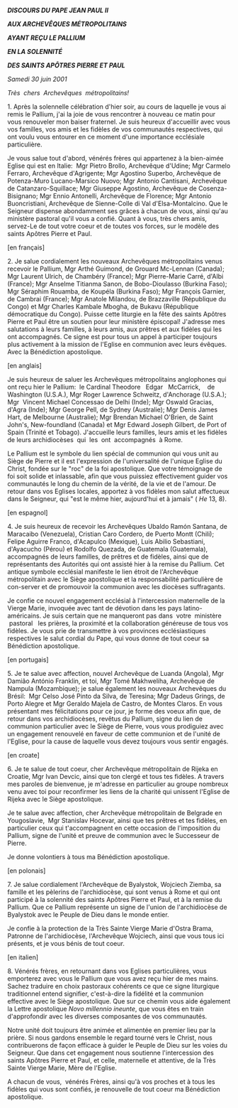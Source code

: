 ***DISCOURS DU PAPE JEAN PAUL II***

***AUX ARCHEVÊQUES MÉTROPOLITAINS***

***AYANT REÇU LE PALLIUM***

***EN LA SOLENNITÉ***

***DES SAINTS APÔTRES PIERRE ET PAUL***

*Samedi 30 juin 2001*

*Très  chers  Archevêques  métropolitains!*

1. Après la solennelle célébration d'hier soir, au cours de laquelle je vous ai remis le Pallium, j'ai la joie de vous rencontrer à nouveau ce matin pour vous renouveler mon baiser fraternel. Je suis heureux d'accueillir avec vous vos familles, vos amis et les fidèles de vos communautés respectives, qui ont voulu vous entourer en ce moment d'une importance ecclésiale particulière.

Je vous salue tout d'abord, vénérés frères qui appartenez à la bien-aimée Eglise qui est en Italie:  Mgr Pietro Brollo, Archevêque d'Udine; Mgr Carmelo Ferraro, Archevêque d'Agrigente; Mgr Agostino Superbo, Archevêque de Potenza-Muro Lucano-Marsico Nuovo; Mgr Antonio Cantisani, Archevêque de Catanzaro-Squillace; Mgr Giuseppe Agostino, Archevêque de Cosenza-Bisignano; Mgr Ennio Antonelli, Archevêque de Florence; Mgr Antonio Buoncristiani, Archevêque de Sienne-Colle di Val d'Elsa-Montalcino. Que le Seigneur dispense abondamment ses grâces à chacun de vous, ainsi qu'au ministère pastoral qu'il vous a confié. Quant à vous, très chers amis, servez-Le de tout votre coeur et de toutes vos forces, sur le modèle des saints Apôtres Pierre et Paul.

\[en français\]

2. Je salue cordialement les nouveaux Archevêques métropolitains venus recevoir le Pallium, Mgr Arthé Guimond, de Grouard Mc-Lennan (Canada); Mgr Laurent Ulrich, de Chambéry (France); Mgr Pierre-Marie Carré, d'Albi (France); Mgr Anselme Titianma Sanon, de Bobo-Dioulasso (Burkina Faso); Mgr Séraphim Rouamba, de Koupéla (Burkina Faso); Mgr François Garnier, de Cambrai (France); Mgr Anatole Milandou, de Brazzaville (République du Congo) et Mgr Charles Kambale Mbogha, de Bukavu (République démocratique du Congo). Puisse cette liturgie en la fête des saints Apôtres Pierre et Paul être un soutien pour leur ministère épiscopal! J'adresse mes salutations à leurs familles, à leurs amis, aux prêtres et aux fidèles qui les ont accompagnés. Ce signe est pour tous un appel à participer toujours plus activement à la mission de l'Eglise en communion avec leurs évêques. Avec la Bénédiction apostolique.

\[en anglais\]

Je suis heureux de saluer les Archevêques métropolitains anglophones qui ont reçu hier le Pallium:  le Cardinal Theodore   Edgar   McCarrick,    de Washington (U.S.A.), Mgr Roger Lawrence Schweitz, d'Anchorage (U.S.A.); Mgr  Vincent Michael Concessao de Delhi (Inde); Mgr Oswald Gracias, d'Agra (Inde); Mgr George Pell, de Sydney (Australie); Mgr Denis James Hart, de Melbourne (Australie); Mgr Brendan Michael O'Brien, de Saint John's, New-foundland (Canada) et Mgr Edward Joseph Gilbert, de Port of Spain (Trinité et Tobago). J'accueille leurs familles, leurs amis et les fidèles de leurs archidiocèses  qui  les  ont  accompagnés  à Rome.

Le Pallium est le symbole du lien spécial de communion qui vous unit au Siège de Pierre et il est l'expression de l'universalité de l'unique Eglise du Christ, fondée sur le "roc" de la foi apostolique. Que votre témoignage de foi soit solide et inlassable, afin que vous puissiez effectivement guider vos communautés le long du chemin de la vérité, de la vie et de l'amour. De retour dans vos Eglises locales, apportez à vos fidèles mon salut affectueux dans le Seigneur, qui "est le même hier, aujourd'hui et à jamais" ( *He* 13, 8).

\[en espagnol\]

4. Je suis heureux de recevoir les Archevêques Ubaldo Ramón Santana, de Maracaibo (Venezuela), Cristian Caro Cordero, de Puerto Montt (Chili); Felipe Aguirre Franco, d'Acapulco (Mexique), Luis Abilio Sebastiani, d'Ayacucho (Pérou) et Rodolfo Quezada, de Guatemala (Guatemala), accompagnés de leurs familles, de prêtres et de fidèles, ainsi que de représentants des Autorités qui ont assisté hier à la remise du Pallium. Cet antique symbole ecclésial manifeste le lien étroit de l'Archevêque métropolitain avec le Siège apostolique et la responsabilité particulière de con-server et de promouvoir la communion avec les diocèses suffragants.

Je confie ce nouvel engagement ecclésial à l'intercession maternelle de la Vierge Marie, invoquée avec tant de dévotion dans les pays latino-américains. Je suis certain que ne manqueront pas dans  votre  ministère  pastoral   les prières, la proximité et la collaboration généreuse de tous vos fidèles. Je vous prie de transmettre à vos provinces ecclésiastiques respectives le salut cordial du Pape, qui vous donne de tout coeur sa Bénédiction apostolique.

\[en portugais\]

5. Je te salue avec affection, nouvel Archevêque de Luanda (Angola), Mgr Damião António Franklin, et toi, Mgr Tomé Makhweliha, Archevêque de Nampula (Mozambique); je salue également les nouveaux Archevêques du Brésil:  Mgr Celso José Pinto da Silva, de Teresina; Mgr Dadeus Grings, de Porto Alegre et Mgr Geraldo Majela de Castro, de Montes Claros. En vous présentant mes félicitations pour ce jour, je forme des voeux afin que, de retour dans vos archidiocèses, revêtus du Pallium, signe du lien de communion particulier avec le Siège de Pierre, vous vous prodiguiez avec un engagement renouvelé en faveur de cette communion et de l'unité de l'Eglise, pour la cause de laquelle vous devez toujours vous sentir engagés.

\[en croate\]

6. Je te salue de tout coeur, cher Archevêque métropolitain de Rijeka en Croatie, Mgr Ivan Devcic, ainsi que ton clergé et tous tes fidèles. A travers mes paroles de bienvenue, je m'adresse en particulier au groupe nombreux venu avec toi pour reconfirmer les liens de la charité qui unissent l'Eglise de Rijeka avec le Siège apostolique.

Je te salue avec affection, cher Archevêque métropolitain de Belgrade en Yougoslavie,  Mgr Stanislav Hocevar, ainsi que tes prêtres et tes fidèles, en particulier ceux qui t'accompagnent en cette occasion de l'imposition du Pallium, signe de l'unité et preuve de communion avec le Successeur de Pierre.

Je donne volontiers à tous ma Bénédiction apostolique.

\[en polonais\]

7. Je salue cordialement l'Archevêque de Byalystok, Wojciech Ziemba, sa famille et les pèlerins de l'archidiocèse, qui sont venus à Rome et qui ont participé à la solennité des saints Apôtres Pierre et Paul, et à la remise du Pallium. Que ce Pallium représente un signe de l'union de l'archidiocèse de Byalystok avec le Peuple de Dieu dans le monde entier.

Je confie à la protection de la Très Sainte Vierge Marie d'Ostra Brama, Patronne de l'archidiocèse, l'Archevêque Wojciech, ainsi que vous tous ici présents, et je vous bénis de tout coeur.

\[en italien\]

8. Vénérés frères, en retournant dans vos Eglises particulières, vous emporterez avec vous le Pallium que vous avez reçu hier de mes mains. Sachez traduire en choix pastoraux cohérents ce que ce signe liturgique traditionnel entend signifier, c'est-à-dire la fidélité et la communion effective avec le Siège apostolique. Que sur ce chemin vous aide également la Lettre apostolique *Novo millennio ineunte*, que vous êtes en train d'approfondir avec les diverses composantes de vos communautés.

Notre unité doit toujours être animée et alimentée en premier lieu par la prière. Si nous gardons ensemble le regard tourné vers le Christ, nous contribuerons de façon efficace à guider le Peuple de Dieu sur les voies du Seigneur. Que dans cet engagement nous soutienne l'intercession des saints Apôtres Pierre et Paul, et celle, maternelle et attentive, de la Très Sainte Vierge Marie, Mère de l'Eglise.

A chacun de vous,  vénérés Frères, ainsi qu'à vos proches et à tous les fidèles qui vous sont confiés, je renouvelle de tout coeur ma Bénédiction apostolique.